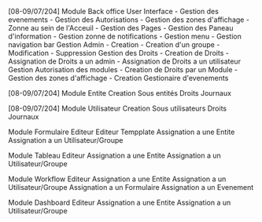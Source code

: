 [08-09/07/204] Module Back office
    User Interface
        - Gestion des evenements
        - Gestion des Autorisations
        - Gestion des zones d'affichage
            - Zonne au sein de l'Acceuil
            - Gestion des Pages
            - Gestion des Paneau d'information
            - Gestion zonne de notifications
            - Gestion menu
            - Gestion navigation bar
    Gestion Admin
        - Creation 
        - Creation d'un groupe
        - Modification
        - Suppression
    Gestion des Droits
        - Creation de Droits
        - Assignation de Droits a un admin
        - Assignation de Droits a un utilisateur
    Gestion Autorisation des modules
        - Creation de Droits par un Module
        - Gestion des zones d'affichage
        - Creation Gestionaire d'evenements

[08-09/07/204] Module Entite
    Creation
    Sous entités
    Droits
    Journaux

[08-09/07/204] Module Utilisateur
    Creation
    Sous utilisateurs
    Droits
    Journaux

Module Formulaire
    Editeur
    Editeur Tempplate
    Assignation a une Entite
    Assignation a un Utilisateur/Groupe

Module Tableau
    Editeur
    Assignation a une Entite
    Assignation a un Utilisateur/Groupe

Module Workflow
    Editeur
    Assignation a une Entite
    Assignation a un Utilisateur/Groupe
    Assignation a un Formulaire
    Assignation a un Evenement

Module Dashboard
    Editeur
    Assignation a une Entite
    Assignation a un Utilisateur/Groupe